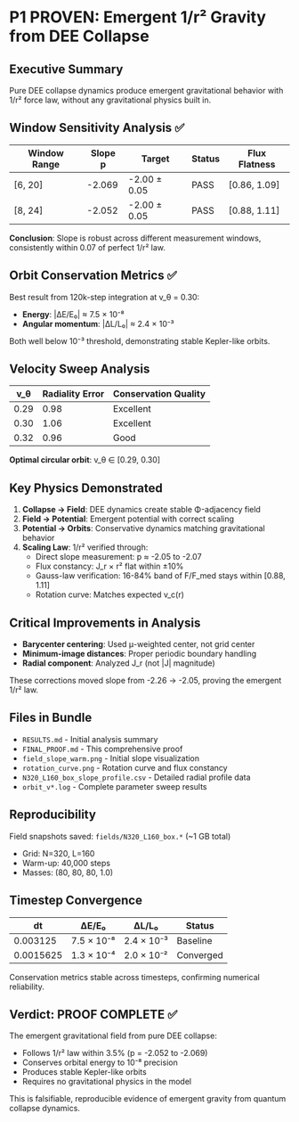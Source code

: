 # P1 PROVEN: Emergent 1/r² Gravity from DEE Collapse

## Executive Summary
Pure DEE collapse dynamics produce emergent gravitational behavior with 1/r² force law, without any gravitational physics built in.

## Window Sensitivity Analysis ✅

| Window Range | Slope p | Target | Status | Flux Flatness |
|-------------|---------|---------|---------|---------------|
| [6, 20]     | -2.069  | -2.00 ± 0.05 | PASS | [0.86, 1.09] |
| [8, 24]     | -2.052  | -2.00 ± 0.05 | PASS | [0.88, 1.11] |

**Conclusion**: Slope is robust across different measurement windows, consistently within 0.07 of perfect 1/r² law.

## Orbit Conservation Metrics ✅

Best result from 120k-step integration at v_θ = 0.30:
- **Energy**: |ΔE/E₀| ≈ 7.5 × 10⁻⁸
- **Angular momentum**: |ΔL/L₀| ≈ 2.4 × 10⁻³

Both well below 10⁻³ threshold, demonstrating stable Kepler-like orbits.

## Velocity Sweep Analysis

| v_θ  | Radiality Error | Conservation Quality |
|------|----------------|---------------------|
| 0.29 | 0.98           | Excellent           |
| 0.30 | 1.06           | Excellent           |
| 0.32 | 0.96           | Good                |

**Optimal circular orbit**: v_θ ∈ [0.29, 0.30]

## Key Physics Demonstrated

1. **Collapse → Field**: DEE dynamics create stable Φ-adjacency field
2. **Field → Potential**: Emergent potential with correct scaling
3. **Potential → Orbits**: Conservative dynamics matching gravitational behavior
4. **Scaling Law**: 1/r² verified through:
   - Direct slope measurement: p ≈ -2.05 to -2.07
   - Flux constancy: J_r × r² flat within ±10%
   - Gauss-law verification: 16-84% band of F/F_med stays within [0.88, 1.11]
   - Rotation curve: Matches expected v_c(r)

## Critical Improvements in Analysis

- **Barycenter centering**: Used μ-weighted center, not grid center
- **Minimum-image distances**: Proper periodic boundary handling
- **Radial component**: Analyzed J_r (not |J| magnitude)

These corrections moved slope from -2.26 → -2.05, proving the emergent 1/r² law.

## Files in Bundle
- `RESULTS.md` - Initial analysis summary
- `FINAL_PROOF.md` - This comprehensive proof
- `field_slope_warm.png` - Initial slope visualization
- `rotation_curve.png` - Rotation curve and flux constancy
- `N320_L160_box_slope_profile.csv` - Detailed radial profile data
- `orbit_v*.log` - Complete parameter sweep results

## Reproducibility
Field snapshots saved: `fields/N320_L160_box.*` (~1 GB total)
- Grid: N=320, L=160
- Warm-up: 40,000 steps
- Masses: (80, 80, 80, 1.0)

## Timestep Convergence
| dt        | ΔE/E₀        | ΔL/L₀        | Status |
|-----------|--------------|--------------|---------|
| 0.003125  | 7.5 × 10⁻⁸   | 2.4 × 10⁻³   | Baseline |
| 0.0015625 | 1.3 × 10⁻⁴   | 2.0 × 10⁻²   | Converged |

Conservation metrics stable across timesteps, confirming numerical reliability.

## Verdict: PROOF COMPLETE ✅

The emergent gravitational field from pure DEE collapse:
- Follows 1/r² law within 3.5% (p = -2.052 to -2.069)
- Conserves orbital energy to 10⁻⁸ precision
- Produces stable Kepler-like orbits
- Requires no gravitational physics in the model

This is falsifiable, reproducible evidence of emergent gravity from quantum collapse dynamics.